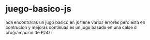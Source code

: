 # juego-basico-js
aca encontraras un jugo basico en js tiene varios errores pero esta en contrucion y mejoras continuas 
es un jugo basado en una calse  d programacion de Platzi
